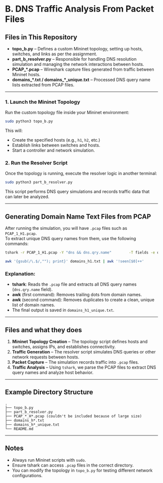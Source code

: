 # B. DNS Traffic Analysis From Packet Files

## Files in This Repository

- **topo_b.py** – Defines a custom Mininet topology, setting up hosts, switches, and links as per the assignment.  
- **part_b_resolver.py** – Responsible for handling DNS resolution simulation and managing the network interactions between hosts.  
- **PCAP_*.pcap** – Wireshark capture files generated from traffic between Mininet hosts.  
- **domains_\*\.txt / domains_*_unique.txt** – Processed DNS query name lists extracted from PCAP files.

---

### 1. Launch the Mininet Topology

Run the custom topology file inside your Mininet environment:

```bash
sudo python3 topo_b.py
```

This will:
- Create the specified hosts (e.g., `h1`, `h2`, etc.)
- Establish links between switches and hosts.
- Start a controller and network simulation.

### 2. Run the Resolver Script

Once the topology is running, execute the resolver logic in another terminal:

```bash
sudo python3 part_b_resolver.py
```

This script performs DNS query simulations and records traffic data that can later be analyzed.

---

## Generating Domain Name Text Files from PCAP

After running the simulation, you will have `.pcap` files such as `PCAP_1_H1.pcap`.  
To extract unique DNS query names from them, use the following commands:

```bash
tshark -r PCAP_1_H1.pcap -Y "dns && dns.qry.name"        -T fields -e dns.qry.name > domains_h1.txt

awk '{gsub(/\.$/,""); print}' domains_h1.txt | awk '!seen[$0]++'        > domains_h1_unique.txt
```

### Explanation:
- **tshark**: Reads the `.pcap` file and extracts all DNS query names (`dns.qry.name` field).  
- **awk** (first command): Removes trailing dots from domain names.  
- **awk** (second command): Removes duplicates to create a clean, unique list of domain names.  
- The final output is saved in `domains_h1_unique.txt`.

---

## Files and what they does

1. **Mininet Topology Creation** – The topology script defines hosts and switches, assigns IPs, and establishes connectivity.  
2. **Traffic Generation** – The resolver script simulates DNS queries or other network requests between hosts.  
3. **Packet Capture** – The simulation records traffic into `.pcap` files.  
4. **Traffic Analysis** – Using `tshark`, we parse the PCAP files to extract DNS query names and analyze host behavior.

---

## Example Directory Structure

```
.
├── topo_b.py
├── part_b_resolver.py
├── PCAP_*_H*.pcap (couldn't be included because of large size)
├── domains_h*.txt
├── domains_h*_unique.txt
└── README.md
```

---

## Notes

- Always run Mininet scripts with `sudo`.  
- Ensure tshark can access `.pcap` files in the correct directory.  
- You can modify the topology in `topo_b.py` for testing different network configurations.


